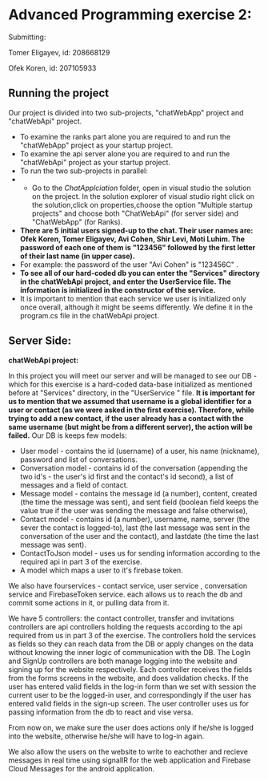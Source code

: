 ﻿

# Advanced Programming exercise 2:
Submitting:

Tomer Eligayev, id: 208668129

Ofek Koren, id: 207105933

## **Running the project**	
Our project is divided into two sub-projects, "chatWebApp" project and "chatWebApi" project.
-  To examine the ranks part alone you are required to and run the "chatWebApp" project as your startup project. 
- To examine the api server alone you are required to and run the "chatWebApi" project as your startup project. 
-  To run the two sub-projects in parallel:
-   - Go to the *ChatApplciation* folder, open in visual studio the solution on the project. In the solution explorer of visual studio right click on the solution,click on properties,choose the option "Multiple startup projects" and choose both "ChatWebApi" (for server side) and "ChatWebApp" (for Ranks).
- **There are 5 initial users signed-up to the chat. Their user names are: Ofek Koren, Tomer Eligayev, Avi Cohen, Shir Levi, Moti Luhim. The password of each one of them is "123456" followed by the first letter of their last name (in upper case).** 
- For example: the password of the user "Avi Cohen" is "123456C" .
- **To see all of our hard-coded db you can enter the "Services" directory in the chatWebApi project, and enter the  UserService file. The information is initialized in the constructor of the service.**
- It is important to mention that each service we user is initialized only once overall, although it might be seems differently. We define it in the program.cs file in the chatWebApi project.


## **Server Side:**
**chatWebApi project:**

In this project you will meet our server and will be managed to see our DB - which for this exercise is a hard-coded data-base initialized as mentioned before at "Services" directory, in the "UserService " file.
**It is important for us to mention that we assumed that username is a global identifier for a user or contact (as we were asked in the first exercise). Therefore, while trying to add a new contact, if the user already has a contact with the same username (but might be from a different server), the action will be failed.**
Our DB is keeps few models:
- User model - contains the id (username) of a user, his name (nickname), password and list of conversations.
- Conversation model - contains id of the conversation (appending the two id's - the user's id first and the contact's id second), a list of messages and a field of contact.
- Message model - contains the message id (a number), content, created (the time the message was sent), and sent field (boolean field keeps the value true if the user was sending the message and false otherwise),
- Contact model - contains id (a number), username, name, server (the sever the contact is logged-to), last (the last message was sent in the conversation of the user and the contact), and lastdate (the time the last message was sent).
- ContactToJson model - uses us for sending information according to the required api in part 3 of the exercise.
- A model which maps a user to it's firebase token.

We also have fourservices - contact service, user service , conversation service and FirebaseToken service. each allows us to reach the db and commit some actions in it, or pulling data from it.

We have 5 controllers: the contact controller, transfer and invitations controllers are api controllers holding the requests according to the api required from us in part 3 of the exercise. The controllers hold the services as fields so they can reach data from the DB or apply changes on the data without knowing the inner logic of communication with the DB.
The LogIn and SignUp controllers are both manage logging into the website and signing up for the website respectively. Each controller receives the fields from the forms screens in the website, and does validation checks. If the user has entered valid fields in the log-in form than we set with session the current user to be the logged-in user, and correspondingly if the user has entered valid fields in the sign-up screen.
The user controller uses us for passing information from the db to react and vise versa.

From now on, we make sure the user does actions only if he/she is logged into the website, otherwise he/she will have to log-in again. 

We also allow the users on the website to write to eachother and recieve messages in real time using signalIR for the web application and Firebase Cloud Messages for the android application.
